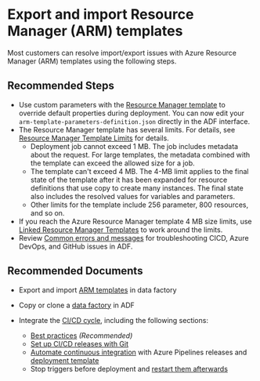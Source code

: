 <properties
  pagetitle="Export and import Resource Manager (ARM) templates"
  ms.author="chez,haoc"
  selfhelptype="Generic"
  supporttopicids="32629439"
  resourcetags=""
  productpesids="15613"
  cloudenvironments="public,fairfax,usnat,ussec"
  articleid="041c38a6103440898124b090511d597a"
  ownershipid="AzureData_DataFactory" />
# Export and import Resource Manager (ARM) templates

Most customers can resolve import/export issues with Azure Resource Manager (ARM) templates using the following steps.

## **Recommended Steps**
  * Use custom parameters with the [Resource Manager template](https://docs.microsoft.com//azure/data-factory/continuous-integration-deployment#use-custom-parameters-with-the-resource-manager-template
) to override default properties during deployment. You can now edit your `arm-template-parameters-definition.json` directly in the ADF interface. <br>
  * The Resource Manager template has several limits. For details, see [Resource Manager Template Limits](https://docs.microsoft.com//azure/azure-resource-manager/templates/error-job-size-exceeded) for details. 
    * Deployment job cannot exceed 1 MB. The job includes metadata about the request. For large templates, the metadata combined with the template can exceed the allowed size for a job.
    * The template can't exceed 4 MB. The 4-MB limit applies to the final state of the template after it has been expanded for resource definitions that use copy to create many instances. The final state also includes the resolved values for variables and parameters.
    * Other limits for the template include 256 parameter, 800 resources, and so on. 
  * If you reach the Azure Resource Manager template 4 MB size limits, use [Linked Resource Manager Templates](https://docs.microsoft.com//azure/data-factory/continuous-integration-deployment#linked-resource-manager-templates) to work around the limits. 
  * Review [Common errors and messages](https://docs.microsoft.com//azure/data-factory/ci-cd-github-troubleshoot-guide) for troubleshooting CICD, Azure DevOps, and GitHub issues in ADF. 

## **Recommended Documents**

* Export and import [ARM templates](https://docs.microsoft.com/azure/data-factory/continuous-integration-deployment#create-a-resource-manager-template-for-each-environment) in data factory <br>
* Copy or clone a [data factory](https://docs.microsoft.com/azure/data-factory/copy-clone-data-factory) in ADF
* Integrate the [CI/CD cycle](https://docs.microsoft.com/azure/data-factory/continuous-integration-deployment), including the following sections: <br>

  * [Best practices](https://docs.microsoft.com/azure/data-factory/continuous-integration-deployment#best-practices-for-cicd) _(Recommended)_ <br>
  * [Set up CI/CD releases with Git](https://docs.microsoft.com/azure/data-factory/continuous-integration-deployment#continuous-integration-lifecycle) <br>
  * [Automate continuous integration](https://docs.microsoft.com/azure/data-factory/continuous-integration-deployment#automate-continuous-integration-with-azure-pipelines-releases) with Azure Pipelines releases and [deployment template](https://docs.microsoft.com/azure/data-factory/continuous-integration-deployment#sample-deployment-template) <br>
  * Stop triggers before deployment and [restart them afterwards](https://docs.microsoft.com/azure/data-factory/continuous-integration-deployment#sample-script-to-stop-and-restart-triggers-and-clean-up) <br>
